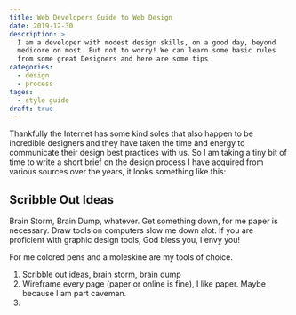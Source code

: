 ```yaml
---
title: Web Developers Guide to Web Design
date: 2019-12-30
description: >
  I am a developer with modest design skills, on a good day, beyond
  medicore on most. But not to worry! We can learn some basic rules
  from some great Designers and here are some tips
categories: 
  - design
  - process
tages:
  - style guide
draft: true
---
```


Thankfully the Internet has some kind soles that also happen to be
incredible designers and they have taken the time and energy to
communicate their design best practices with us. So I am taking a tiny
bit of time to write a short brief on the design process I have
acquired from various sources over the years, it looks something like
this:

## Scribble Out Ideas

Brain Storm, Brain Dump, whatever. Get something down, for me paper is
necessary. Draw tools on computers slow me down alot. If you are
proficient with graphic design tools, God bless you, I envy you!

For me colored pens and a moleskine are my tools of choice.


1. Scribble out ideas, brain storm, brain dump
2. Wireframe every page (paper or online is fine), I like paper. Maybe
   because I am part caveman.
3. 


